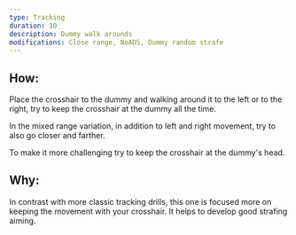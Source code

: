 ```yaml
---
type: Tracking
duration: 10
description: Dummy walk arounds
modifications: Close range, NoADS, Dummy random strafe
---
```


## How:

Place the crosshair to the dummy and walking around it to the left or to the right, try to keep the crosshair at the dummy all the time.

In the mixed range variation, in addition to left and right movement, try to also go closer and farther.

To make it more challenging try to keep the crosshair at the dummy's head.

## Why:

In contrast with more classic tracking drills, this one is focused more on keeping the movement with your crosshair. It helps to develop good strafing aiming.
